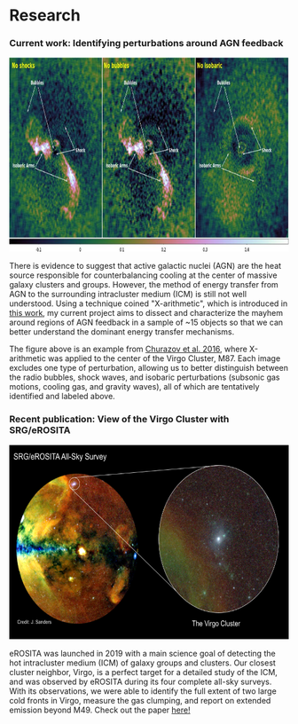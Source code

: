 # Research

### Current work: Identifying perturbations around AGN feedback

<img src="m87_example.jpeg"  width="100%" height="350px">

There is evidence to suggest that active galactic nuclei (AGN) are the heat source responsible for counterbalancing cooling at the center of massive galaxy clusters and groups. However, the method of energy transfer from AGN to the surrounding intracluster medium (ICM) is still not well understood. Using a technique coined "X-arithmetic", which is introduced in <a href="https://academic.oup.com/mnras/article/463/1/1057/2589979">this work</a>, my current project aims to dissect and characterize the mayhem around regions of AGN feedback in a sample of ~15 objects so that we can better understand the dominant energy transfer mechanisms. 

The figure above is an example from <a href="https://academic.oup.com/mnras/article/463/1/1057/2589979">Churazov et al. 2016</a>, where X-arithmetic was applied to the center of the Virgo Cluster, M87. Each image excludes one type of perturbation, allowing us to better distinguish between the radio bubbles, shock waves, and isobaric perturbations (subsonic gas motions, cooling gas, and gravity waves), all of which are tentatively identified and labeled above. 

### Recent publication: View of the Virgo Cluster with SRG/eROSITA

<img src="eROslide.png"  width="100%" height="350px">

eROSITA was launched in 2019 with a main science goal of detecting the hot intracluster medium (ICM) of galaxy groups and clusters. Our closest cluster neighbor, Virgo, is a perfect target for a detailed study of the ICM, and was observed by eROSITA during its four complete all-sky surveys. With its observations, we were able to identify the full extent of two large cold fronts in Virgo, measure the gas clumping, and report on extended emission beyond M49. Check out the paper <a href="https://arxiv.org/abs/2401.17296">here!</a>